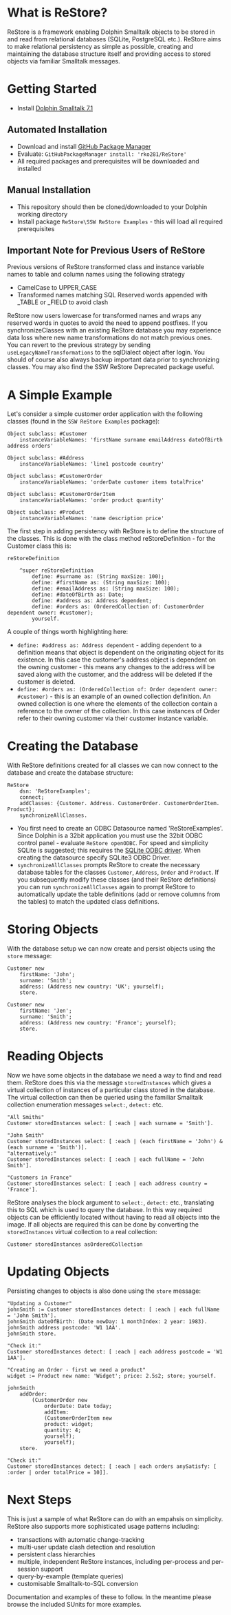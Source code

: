 # What is ReStore?
ReStore is a framework enabling Dolphin Smalltalk objects to be stored in and read from relational databases (SQLite, PostgreSQL etc.). ReStore aims to make relational persistency as simple as possible, creating and maintaining the database structure itself and providing access to stored objects via familiar Smalltalk messages. 

# Getting Started
* Install [Dolphin Smalltalk 7.1](https://github.com/dolphinsmalltalk/Dolphin)

## Automated Installation
* Download and install [GitHub Package Manager](https://github.com/rko281/GitHub)
* Evaluate:
  `GitHubPackageManager install: 'rko281/ReStore'`
* All required packages and prerequisites will be downloaded and installed

## Manual Installation
* This repository should then be cloned/downloaded to your Dolphin working directory
* Install package `ReStore\SSW ReStore Examples` - this will load all required prerequisites

## Important Note for Previous Users of ReStore
Previous versions of ReStore transformed class and instance variable names to table and column names using the following strategy
* CamelCase to UPPER_CASE
* Transformed names matching SQL Reserved words appended with _TABLE or _FIELD to avoid clash

ReStore now users lowercase for transformed names and wraps any reserved words in quotes to avoid the need to append postfixes. If you synchronizeClasses with an existing ReStore database you may experience data loss where new name transformations do not match previous ones. You can revert to the previous strategy by sending `useLegacyNameTransformations` to the sqlDialect object after login. You should of course also always backup important data prior to synchronizing classes. You may also find the SSW ReStore Deprecated package useful.


# A Simple Example
Let's consider a simple customer order application with the following classes (found in the `SSW ReStore Examples` package):

```smalltalk
Object subclass: #Customer
	instanceVariableNames: 'firstName surname emailAddress dateOfBirth address orders'

Object subclass: #Address
	instanceVariableNames: 'line1 postcode country'
	
Object subclass: #CustomerOrder
	instanceVariableNames: 'orderDate customer items totalPrice'
	
Object subclass: #CustomerOrderItem
	instanceVariableNames: 'order product quantity'
    
Object subclass: #Product
	instanceVariableNames: 'name description price'
```

The first step in adding persistency with ReStore is to define the structure of the classes. This is done with the class method reStoreDefinition - for the Customer class this is:

```smalltalk
reStoreDefinition

	^super reStoreDefinition
		define: #surname as: (String maxSize: 100);
		define: #firstName as: (String maxSize: 100);
		define: #emailAddress as: (String maxSize: 100);
		define: #dateOfBirth as: Date;
		define: #address as: Address dependent;
		define: #orders as: (OrderedCollection of: CustomerOrder dependent owner: #customer);
		yourself.
```

A couple of things worth highlighting here:
 - `define: #address as: Address dependent` - adding `dependent` to a definition means that object is dependent on the originating object for its existence. In this case the customer's address object is dependent on the owning customer - this means any changes to the address will be saved along with the customer, and the address will be deleted if the customer is deleted. 
 - `define: #orders as: (OrderedCollection of: Order dependent owner: #customer)` - this is an example of an owned collection definition. An owned collection is one where the elements of the collection contain a reference to the owner of the collection. In this case instances of Order refer to their owning customer via their customer instance variable. 

# Creating the Database
With ReStore definitions created for all classes we can now connect to the database and create the database structure:

```smalltalk
ReStore	
	dsn: 'ReStoreExamples';
	connect;
	addClasses: {Customer. Address. CustomerOrder. CustomerOrderItem. Product};
	synchronizeAllClasses.
```

 - You first need to create an ODBC Datasource named 'ReStoreExamples'. Since Dolphin is a 32bit application you must use the 32bit ODBC control panel - evaluate `ReStore openODBC`. For speed and simplicity SQLite is suggested; this requires the [SQLite ODBC driver](http://www.ch-werner.de/sqliteodbc/). When creating the datasource specify SQLite3 ODBC Driver.
 - `synchronizeAllClasses` prompts ReStore to create the necessary database tables for the classes `Customer`, `Address`, `Order` and `Product`. If you subsequently modify these classes (and their ReStore definitions) you can run `synchronizeAllClasses` again to prompt ReStore to automatically update the table definitions (add or remove columns from the tables) to match the updated class definitions.

# Storing Objects
With the database setup we can now create and persist objects using the `store` message:

```smalltalk
Customer new
	firstName: 'John';
	surname: 'Smith';
	address: (Address new country: 'UK'; yourself);
	store.

Customer new
	firstName: 'Jen';
	surname: 'Smith';
	address: (Address new country: 'France'; yourself);
	store.
````

# Reading Objects
Now we have some objects in the database we need a way to find and read them. ReStore does this via the message `storedInstances` which gives a virtual collection of instances of a particular class stored in the database. The virtual collection can then be queried using the familiar Smalltalk collection enumeration messages `select:`, `detect:` etc.

```smalltalk
"All Smiths"
Customer storedInstances select: [ :each | each surname = 'Smith'].

"John Smith"
Customer storedInstances select: [ :each | (each firstName = 'John') & (each surname = 'Smith')].
"alternatively:"
Customer storedInstances select: [ :each | each fullName = 'John Smith'].

"Customers in France"
Customer storedInstances select: [ :each | each address country = 'France'].
```

ReStore analyses the block argument to `select:`, `detect:` etc., translating this to SQL which is used to query the database. In this way required objects can be efficiently located without having to read all objects into the image. If all objects are required this can be done by converting the `storedInstances` virtual collection to a real collection:

```smalltalk
Customer storedInstances asOrderedCollection
```

# Updating Objects
Persisting changes to objects is also done using the `store` message:

```smalltalk
"Updating a Customer"
johnSmith := Customer storedInstances detect: [ :each | each fullName = 'John Smith'].
johnSmith dateOfBirth: (Date newDay: 1 monthIndex: 2 year: 1983).
johnSmith address postcode: 'W1 1AA'.
johnSmith store.

"Check it:"
Customer storedInstances detect: [ :each | each address postcode = 'W1 1AA'].

"Creating an Order - first we need a product"
widget := Product new name: 'Widget'; price: 2.5s2; store; yourself.

johnSmith 
    addOrder: 
        (CustomerOrder new 
            orderDate: Date today;
            addItem: 
	    	(CustomerOrderItem new
			product: widget;
			quantity: 4;
			yourself);
            yourself);
    store.

"Check it:"
Customer storedInstances detect: [ :each | each orders anySatisfy: [ :order | order totalPrice = 10]].
```

# Next Steps
This is just a sample of what ReStore can do with an empahsis on simplicity. ReStore also supports more sophisticated usage patterns including:
 - transactions with automatic change-tracking
 - multi-user update clash detection and resolution
 - persistent class hierarchies
 - multiple, independent ReStore instances, including per-process and per-session support
 - query-by-example (template queries)
 - customisable Smalltalk-to-SQL conversion
 
 Documentation and examples of these to follow. In the meantime please browse the included SUnits for more examples. 
